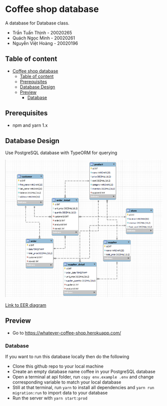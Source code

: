 # Coffee shop database

A database for Database class.

- Trần Tuấn Thịnh - 20020265
- Quách Ngọc Minh - 20020261
- Nguyễn Việt Hoàng - 20020196

## Table of content

- [Coffee shop database](#coffee-shop-database)
  - [Table of content](#table-of-content)
  - [Prerequisites](#prerequisites)
  - [Database Design](#database-design)
  - [Preview](#preview)
    - [Database](#database)

## Prerequisites

- npm and yarn 1.x

## Database Design

Use PostgreSQL database with TypeORM for querying

![coffee shop diagram.png](docs/coffee%20shop%20diagram.png)

[Link to EER diagram](docs/Coffee%20shop.mwb)

## Preview

- Go to <https://whatever-coffee-shop.herokuapp.com/>

### Database

If you want to run this database locally then do the following

- Clone this github repo to your local machine
- Create an empty database name coffee in your PostgreSQL database
- Open a terminal at api folder, run `copy env.example .env` and change corresponding variable to match your local database
- Still at that terminal, run `yarn` to install all dependencies and `yarn run migration:run` to import data to your database
- Run the server with `yarn start:prod`
